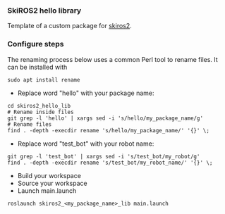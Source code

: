 ###  SkiROS2 hello library

Template of a custom package for [skiros2](https://github.com/RVMI/skiros2).

### Configure steps

The renaming process below uses a common Perl tool to rename files. It can be installed with
```
sudo apt install rename
```

* Replace word "hello" with your package name:
```
cd skiros2_hello_lib
# Rename inside files
git grep -l 'hello' | xargs sed -i 's/hello/my_package_name/g'
# Rename files
find . -depth -execdir rename 's/hello/my_package_name/' '{}' \;
```
* Replace word "test_bot" with your robot name:
```
git grep -l 'test_bot' | xargs sed -i 's/test_bot/my_robot/g'
find . -depth -execdir rename 's/test_bot/my_robot_name/' '{}' \;
```
* Build your workspace
* Source your workspace
* Launch main.launch
```
roslaunch skiros2_<my_package_name>_lib main.launch
```

